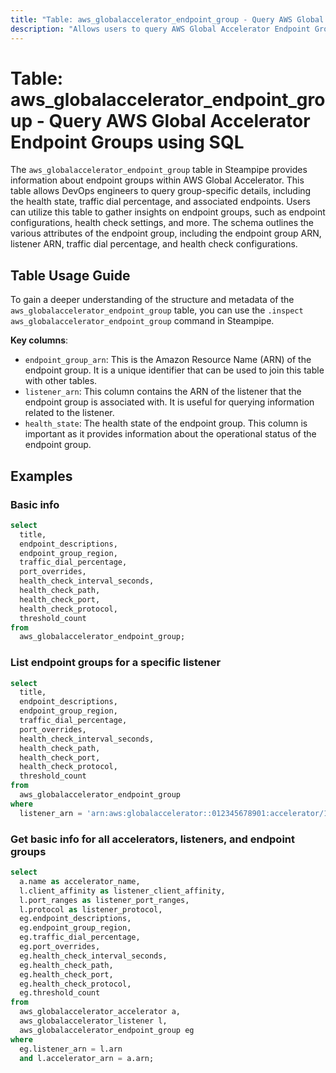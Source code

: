 ```yaml
---
title: "Table: aws_globalaccelerator_endpoint_group - Query AWS Global Accelerator Endpoint Groups using SQL"
description: "Allows users to query AWS Global Accelerator Endpoint Groups and obtain detailed information about each group's configuration, state, and associated endpoints."
---
```


# Table: aws_globalaccelerator_endpoint_group - Query AWS Global Accelerator Endpoint Groups using SQL

The `aws_globalaccelerator_endpoint_group` table in Steampipe provides information about endpoint groups within AWS Global Accelerator. This table allows DevOps engineers to query group-specific details, including the health state, traffic dial percentage, and associated endpoints. Users can utilize this table to gather insights on endpoint groups, such as endpoint configurations, health check settings, and more. The schema outlines the various attributes of the endpoint group, including the endpoint group ARN, listener ARN, traffic dial percentage, and health check configurations.

## Table Usage Guide

To gain a deeper understanding of the structure and metadata of the `aws_globalaccelerator_endpoint_group` table, you can use the `.inspect aws_globalaccelerator_endpoint_group` command in Steampipe.

**Key columns**:

- `endpoint_group_arn`: This is the Amazon Resource Name (ARN) of the endpoint group. It is a unique identifier that can be used to join this table with other tables.
- `listener_arn`: This column contains the ARN of the listener that the endpoint group is associated with. It is useful for querying information related to the listener.
- `health_state`: The health state of the endpoint group. This column is important as it provides information about the operational status of the endpoint group.

## Examples

### Basic info

```sql
select
  title,
  endpoint_descriptions,
  endpoint_group_region,
  traffic_dial_percentage,
  port_overrides,
  health_check_interval_seconds,
  health_check_path,
  health_check_port,
  health_check_protocol,
  threshold_count
from
  aws_globalaccelerator_endpoint_group;
```

### List endpoint groups for a specific listener

```sql
select
  title,
  endpoint_descriptions,
  endpoint_group_region,
  traffic_dial_percentage,
  port_overrides,
  health_check_interval_seconds,
  health_check_path,
  health_check_port,
  health_check_protocol,
  threshold_count
from
  aws_globalaccelerator_endpoint_group
where
  listener_arn = 'arn:aws:globalaccelerator::012345678901:accelerator/1234abcd-abcd-1234-abcd-1234abcdefgh/listener/abcdef1234';
```

### Get basic info for all accelerators, listeners, and endpoint groups

```sql
select
  a.name as accelerator_name,
  l.client_affinity as listener_client_affinity,
  l.port_ranges as listener_port_ranges,
  l.protocol as listener_protocol,
  eg.endpoint_descriptions,
  eg.endpoint_group_region,
  eg.traffic_dial_percentage,
  eg.port_overrides,
  eg.health_check_interval_seconds,
  eg.health_check_path,
  eg.health_check_port,
  eg.health_check_protocol,
  eg.threshold_count
from
  aws_globalaccelerator_accelerator a,
  aws_globalaccelerator_listener l,
  aws_globalaccelerator_endpoint_group eg
where
  eg.listener_arn = l.arn
  and l.accelerator_arn = a.arn;
```
